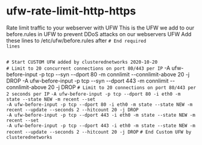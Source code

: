 # ufw-rate-limit-http-https
Rate limit traffic to your webserver with UFW
This is the UFW we add to our before.rules in UFW to prevent DDoS attacks on our webservers
UFW Add these lines to /etc/ufw/before.rules after 
<code># End required lines</code>

<code>
# Start CUSTOM UFW added by clusterednetworks 2020-10-20
</code>
<code># Limit to 20 concurrent connections on port 80/443 per IP</code>
</code>-A ufw-before-input -p tcp --syn --dport 80 -m connlimit --connlimit-above 20 -j DROP
-A ufw-before-input -p tcp --syn --dport 443 -m connlimit --connlimit-above 20 -j DROP</code>
<code># Limit to 20 connections on port 80/443 per 2 seconds per IP</code>
<code>-A ufw-before-input -p tcp --dport 80 -i eth0 -m state --state NEW -m recent --set
-A ufw-before-input -p tcp --dport 80 -i eth0 -m state --state NEW -m recent --update --seconds 2 --hitcount 20 -j DROP
-A ufw-before-input -p tcp --dport 443 -i eth0 -m state --state NEW -m recent --set
-A ufw-before-input -p tcp --dport 443 -i eth0 -m state --state NEW -m recent --update --seconds 2 --hitcount 20 -j DROP</code>
<code># End Custom UFW by clusterednetworks</code>

